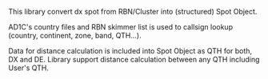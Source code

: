This library convert dx spot from RBN/Cluster into (structured) Spot Object.

AD1C's country files and RBN skimmer list is used to callsign lookup (country, continent, zone, band, QTH...).

Data for distance calculation is included into Spot Object as QTH for both, DX and DE.
Library support distance calculation between any QTH including User's QTH. 



